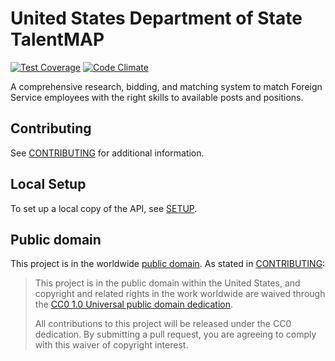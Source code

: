 # United States Department of State TalentMAP

[![Test Coverage](https://codeclimate.com/github/18F/State-TalentMAP-API/badges/coverage.svg)](https://codeclimate.com/github/18F/State-TalentMAP-API/coverage)
[![Code Climate](https://codeclimate.com/github/18F/State-TalentMAP-API/badges/gpa.svg)](https://codeclimate.com/github/18F/State-TalentMAP-API)

A comprehensive research, bidding, and matching system to match Foreign Service employees with the right skills to available posts and positions.

## Contributing

See [CONTRIBUTING](CONTRIBUTING.md) for additional information.

## Local Setup

To set up a local copy of the API, see [SETUP](SETUP.md).

## Public domain

This project is in the worldwide [public domain](LICENSE.md). As stated in [CONTRIBUTING](CONTRIBUTING.md):

> This project is in the public domain within the United States, and copyright and related rights in the work worldwide are waived through the [CC0 1.0 Universal public domain dedication](https://creativecommons.org/publicdomain/zero/1.0/).
>
> All contributions to this project will be released under the CC0 dedication. By submitting a pull request, you are agreeing to comply with this waiver of copyright interest.
